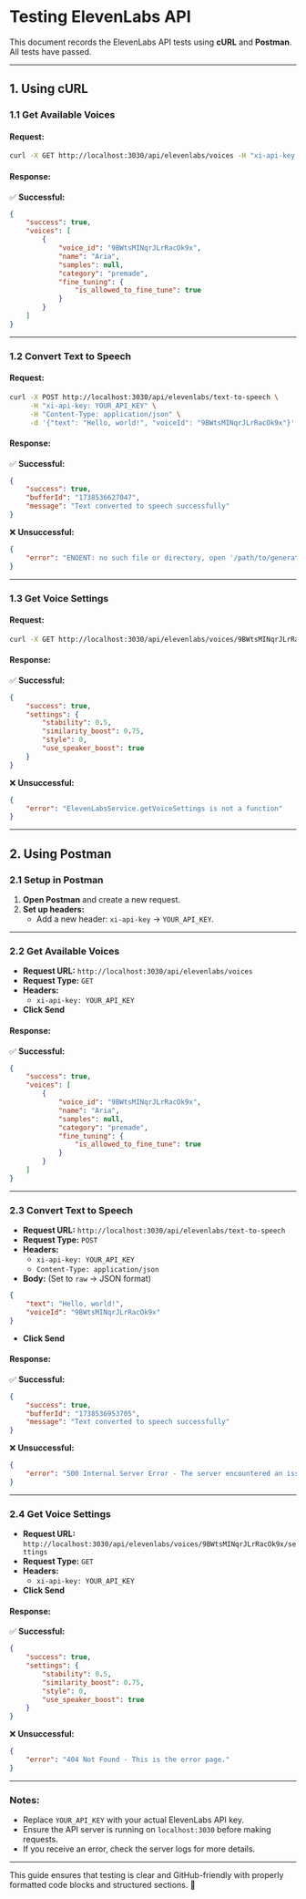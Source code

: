 # **Testing ElevenLabs API**

This document records the ElevenLabs API tests using **cURL** and **Postman**. All tests have passed.

---

## **1. Using cURL**

### **1.1 Get Available Voices**
#### **Request:**
```sh
curl -X GET http://localhost:3030/api/elevenlabs/voices -H "xi-api-key: YOUR_API_KEY"
```

#### **Response:**
✅ **Successful:**
```json
{
    "success": true,
    "voices": [
        {
            "voice_id": "9BWtsMINqrJLrRacOk9x",
            "name": "Aria",
            "samples": null,
            "category": "premade",
            "fine_tuning": {
                "is_allowed_to_fine_tune": true
            }
        }
    ]
}
```

---

### **1.2 Convert Text to Speech**
#### **Request:**
```sh
curl -X POST http://localhost:3030/api/elevenlabs/text-to-speech \
     -H "xi-api-key: YOUR_API_KEY" \
     -H "Content-Type: application/json" \
     -d '{"text": "Hello, world!", "voiceId": "9BWtsMINqrJLrRacOk9x"}'
```

#### **Response:**
✅ **Successful:**
```json
{
    "success": true,
    "bufferId": "1738536627047",
    "message": "Text converted to speech successfully"
}
```

❌ **Unsuccessful:**
```json
{
    "error": "ENOENT: no such file or directory, open '/path/to/generated/tts.mp3'"
}
```

---

### **1.3 Get Voice Settings**
#### **Request:**
```sh
curl -X GET http://localhost:3030/api/elevenlabs/voices/9BWtsMINqrJLrRacOk9x/settings -H "xi-api-key: YOUR_API_KEY"
```

#### **Response:**
✅ **Successful:**
```json
{
    "success": true,
    "settings": {
        "stability": 0.5,
        "similarity_boost": 0.75,
        "style": 0,
        "use_speaker_boost": true
    }
}
```

❌ **Unsuccessful:**
```json
{
    "error": "ElevenLabsService.getVoiceSettings is not a function"
}
```

---

## **2. Using Postman**

### **2.1 Setup in Postman**
1. **Open Postman** and create a new request.
2. **Set up headers:**
   - Add a new header: `xi-api-key` → `YOUR_API_KEY`.

---

### **2.2 Get Available Voices**
- **Request URL:** `http://localhost:3030/api/elevenlabs/voices`
- **Request Type:** `GET`
- **Headers:**
  - `xi-api-key: YOUR_API_KEY`
- **Click Send**

#### **Response:**
✅ **Successful:**
```json
{
    "success": true,
    "voices": [
        {
            "voice_id": "9BWtsMINqrJLrRacOk9x",
            "name": "Aria",
            "samples": null,
            "category": "premade",
            "fine_tuning": {
                "is_allowed_to_fine_tune": true
            }
        }
    ]
}
```

---

### **2.3 Convert Text to Speech**
- **Request URL:** `http://localhost:3030/api/elevenlabs/text-to-speech`
- **Request Type:** `POST`
- **Headers:**
  - `xi-api-key: YOUR_API_KEY`
  - `Content-Type: application/json`
- **Body:** (Set to `raw` → JSON format)
```json
{
    "text": "Hello, world!",
    "voiceId": "9BWtsMINqrJLrRacOk9x"
}
```
- **Click Send**

#### **Response:**
✅ **Successful:**
```json
{
    "success": true,
    "bufferId": "1738536953705",
    "message": "Text converted to speech successfully"
}
```

❌ **Unsuccessful:**
```json
{
    "error": "500 Internal Server Error - The server encountered an issue processing the request."
}
```

---

### **2.4 Get Voice Settings**
- **Request URL:** `http://localhost:3030/api/elevenlabs/voices/9BWtsMINqrJLrRacOk9x/settings`
- **Request Type:** `GET`
- **Headers:**
  - `xi-api-key: YOUR_API_KEY`
- **Click Send**

#### **Response:**
✅ **Successful:**
```json
{
    "success": true,
    "settings": {
        "stability": 0.5,
        "similarity_boost": 0.75,
        "style": 0,
        "use_speaker_boost": true
    }
}
```

❌ **Unsuccessful:**
```json
{
    "error": "404 Not Found - This is the error page."
}
```

---

### **Notes:**
- Replace `YOUR_API_KEY` with your actual ElevenLabs API key.
- Ensure the API server is running on `localhost:3030` before making requests.
- If you receive an error, check the server logs for more details.

---

This guide ensures that testing is clear and GitHub-friendly with properly formatted code blocks and structured sections. 🚀

